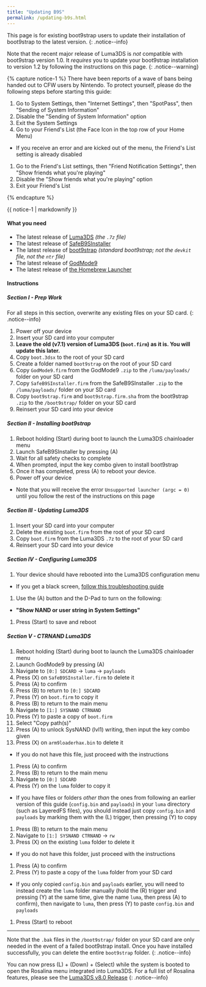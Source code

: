 ```yaml
---
title: "Updating B9S"
permalink: /updating-b9s.html
---
```


This page is for existing boot9strap users to update their installation of boot9strap to the latest version.
{: .notice--info}

Note that the recent major release of Luma3DS is *not* compatible with boot9strap version 1.0. It *requires* you to update your boot9strap installation to version 1.2 by following the instructions on this page.
{: .notice--warning}

{% capture notice-1 %}
There have been reports of a wave of bans being handed out to CFW users by Nintendo. To protect yourself, please do the following steps before starting this guide:

1. Go to System Settings, then "Internet Settings", then "SpotPass", then "Sending of System Information"
1. Disable the "Sending of System Information" option
1. Exit the System Settings
1. Go to your Friend's List (the Face Icon in the top row of your Home Menu)
  + If you receive an error and are kicked out of the menu, the Friend's List setting is already disabled
1. Go to the Friend's List settings, then "Friend Notification Settings", then "Show friends what you're playing"
1. Disable the "Show friends what you're playing" option
1. Exit your Friend's List

{% endcapture %}

<div class="notice--danger">{{ notice-1 | markdownify }}</div>

#### What you need

* The latest release of [Luma3DS](https://github.com/AuroraWright/Luma3DS/releases/latest) *(the `.7z` file)*
* The latest release of [SafeB9SInstaller](https://github.com/d0k3/SafeB9SInstaller/releases/latest)
* The latest release of [boot9strap](https://github.com/SciresM/boot9strap/releases/latest) *(standard boot9strap; not the `devkit` file, not the `ntr` file)*
* The latest release of [GodMode9](https://github.com/d0k3/GodMode9/releases/latest)
* The latest release of [the Homebrew Launcher](https://github.com/fincs/new-hbmenu/releases/latest)

#### Instructions

##### Section I - Prep Work

For all steps in this section, overwrite any existing files on your SD card.
{: .notice--info}

1. Power off your device
1. Insert your SD card into your computer
1. **Leave the old (v7.1) version of Luma3DS (`boot.firm`) as it is. You will update this later.**
1. Copy `boot.3dsx` to the root of your SD card
1. Create a folder named `boot9strap` on the root of your SD card
1. Copy `GodMode9.firm` from the GodMode9 `.zip` to the `/luma/payloads/` folder on your SD card
1. Copy `SafeB9SInstaller.firm` from the SafeB9SInstaller `.zip` to the `/luma/payloads/` folder on your SD card
1. Copy `boot9strap.firm` and `boot9strap.firm.sha` from the boot9strap `.zip` to the `/boot9strap/` folder on your SD card
1. Reinsert your SD card into your device

##### Section II - Installing boot9strap

1. Reboot holding (Start) during boot to launch the Luma3DS chainloader menu
1. Launch SafeB9SInstaller by pressing (A)
1. Wait for all safety checks to complete
1. When prompted, input the key combo given to install boot9strap
1. Once it has completed, press (A) to reboot your device.
1. Power off your device
  + Note that you will receive the error `Unsupported launcher (argc = 0)` until you follow the rest of the instructions on this page

##### Section III - Updating Luma3DS

1. Insert your SD card into your computer
1. Delete the existing `boot.firm` from the root of your SD card
1. Copy `boot.firm` from the Luma3DS `.7z` to the root of your SD card
1. Reinsert your SD card into your device

##### Section IV - Configuring Luma3DS

1. Your device should have rebooted into the Luma3DS configuration menu
  + If you get a black screen, [follow this troubleshooting guide](troubleshooting#ts_sys_b9s)
1. Use the (A) button and the D-Pad to turn on the following:    
  + **"Show NAND or user string in System Settings"**
1. Press (Start) to save and reboot

##### Section V - CTRNAND Luma3DS

1. Reboot holding (Start) during boot to launch the Luma3DS chainloader menu
1. Launch GodMode9 by pressing (A)
1. Navigate to `[0:] SDCARD` -> `luma` -> `payloads`
1. Press (X) on `SafeB9SInstaller.firm` to delete it
1. Press (A) to confirm
1. Press (B) to return to `[0:] SDCARD`
1. Press (Y) on `boot.firm` to copy it
1. Press (B) to return to the main menu
1. Navigate to `[1:] SYSNAND CTRNAND`
1. Press (Y) to paste a copy of `boot.firm`
1. Select "Copy path(s)"
1. Press (A) to unlock SysNAND (lvl1) writing, then input the key combo given
1. Press (X) on `arm9loaderhax.bin` to delete it
  + If you do not have this file, just proceed with the instructions
1. Press (A) to confirm
1. Press (B) to return to the main menu
1. Navigate to `[0:] SDCARD`
1. Press (Y) on the `luma` folder to copy it
  + If you have files or folders *other than* the ones from following an earlier version of this guide (`config.bin` and `payloads`) in your `luma` directory (such as LayeredFS files), you should instead just copy `config.bin` and `payloads` by marking them with the (L) trigger, then pressing (Y) to copy
1. Press (B) to return to the main menu
1. Navigate to `[1:] SYSNAND CTRNAND` -> `rw`
1. Press (X) on the existing `luma` folder to delete it
  + If you do not have this folder, just proceed with the instructions
1. Press (A) to confirm
1. Press (Y) to paste a copy of the `luma` folder from your SD card
  + If you only copied `config.bin` and `payloads` earlier, you will need to instead create the `luma` folder manually (hold the (R) trigger and pressing (Y) at the same time, give the name `luma`, then press (A) to confirm), then navigate to `luma`, then press (Y) to paste `config.bin` and `payloads`
1. Press (Start) to reboot

___

Note that the `.bak` files in the `/boot9strap/` folder on your SD card are only needed in the event of a failed boot9strap install. Once you have installed successfully, you can delete the entire `boot9strap` folder.
{: .notice--info}

You can now press (L) + (Down) + (Select) while the system is booted to open the Rosalina menu integrated into Luma3DS. For a full list of Rosalina features, please see the [Luma3DS v8.0 Release](https://github.com/AuroraWright/Luma3DS/releases/tag/v8.0)
{: .notice--info}